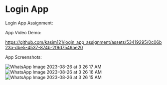 # Login App

 Login App Assignment:

App Video Demo:

https://github.com/kasim121/login_app_assignment/assets/53419295/0c06b23a-dbe5-4537-874b-2f9d7549ae20

App Screenshots:

![WhatsApp Image 2023-08-26 at 3 26 17 AM](https://github.com/kasim121/login_app_assignment/assets/53419295/18535e2a-9613-4afe-aab8-48062d857cab)
![WhatsApp Image 2023-08-26 at 3 26 16 AM](https://github.com/kasim121/login_app_assignment/assets/53419295/16ae6b9e-dbd8-4270-a874-ba05873a2ab3)
![WhatsApp Image 2023-08-26 at 3 26 15 AM](https://github.com/kasim121/login_app_assignment/assets/53419295/23ee3a29-c172-48a5-9191-e4d4cb9f14c7)


